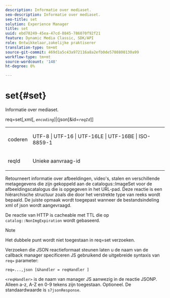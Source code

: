 ```yaml
---
description: Informatie over mediaset.
seo-description: Informatie over mediaset.
seo-title: set
solution: Experience Manager
title: set
uuid: ebd78249-45ea-47cd-8845-786070f92f21
feature: Dynamic Media Classic, SDK/API
role: Ontwikkelaar,zakelijke praktiserer
translation-type: tm+mt
source-git-commit: 469d1a5c43a972116a8a2efb0de5708800130a99
workflow-type: tm+mt
source-wordcount: '148'
ht-degree: 0%

---
```



# set{#set}

Informatie over mediaset.

req=set[,xml[, *`encoding`*]|{json[&amp;id=*`reqId`*]]

<table id="simpletable_02C955F4EBAD4251A728F0FC68F432B5"> 
 <tr class="strow"> 
  <td class="stentry"> <p><span class="varname"> coderen</span> </p> </td> 
  <td class="stentry"> <p><span class="codeph"> UTF-8 | UTF-16 | UTF-16LE | UTF-16BE | ISO-8859-1</span> </p></td> 
 </tr> 
 <tr class="strow"> 
  <td class="stentry"> <p><span class="varname"> reqId</span> </p></td> 
  <td class="stentry"> <p>Unieke aanvraag-id </p></td> 
 </tr> 
</table>

Retourneert informatie over afbeeldingen, video&#39;s, stalen en verschillende metagegevens die zijn gekoppeld aan de catalogus::ImageSet voor de afbeeldingscatalogus die is opgegeven in het URL-pad. Deze reactie is een hiërarchische structuur zoals die door het verstrekte type van reeks wordt bepaald. De juiste opmaak wordt toegepast wanneer de bestandsindeling xml of json wordt aangevraagd.

De reactie van HTTP is cacheable met TTL die op `catalog::NonImgExpiration` wordt gebaseerd.

>[!NOTE]
>
>Het dubbele punt wordt niet toegestaan in req=set verzoeken.

Verzoeken die JSON reactieformaat steunen laten u de naam van de callback manager specificeren JS gebruikend de uitgebreide syntaxis van `req=` parameter:

`req=...,json [&handler = reqHandler ]`

`<reqHandler>` is de naam van manager JS aanwezig in de reactie JSONP. Alleen a-z, A-Z en 0-9 tekens zijn toegestaan. Optioneel. De standaardwaarde is `s7jsonResponse`.
